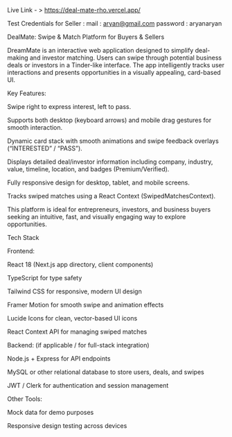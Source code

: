 Live Link - > https://deal-mate-rho.vercel.app/

Test Credentials for Seller :
mail : aryan@gmail.com
password : aryanaryan


DealMate: Swipe & Match Platform for Buyers & Sellers

DreamMate is an interactive web application designed to simplify deal-making and investor matching. Users can swipe through potential business deals or investors in a Tinder-like interface. The app intelligently tracks user interactions and presents opportunities in a visually appealing, card-based UI.

Key Features:

Swipe right to express interest, left to pass.

Supports both desktop (keyboard arrows) and mobile drag gestures for smooth interaction.

Dynamic card stack with smooth animations and swipe feedback overlays (“INTERESTED” / “PASS”).

Displays detailed deal/investor information including company, industry, value, timeline, location, and badges (Premium/Verified).

Fully responsive design for desktop, tablet, and mobile screens.

Tracks swiped matches using a React Context (SwipedMatchesContext).

This platform is ideal for entrepreneurs, investors, and business buyers seeking an intuitive, fast, and visually engaging way to explore opportunities.

Tech Stack

Frontend:

React 18 (Next.js app directory, client components)

TypeScript for type safety

Tailwind CSS for responsive, modern UI design

Framer Motion for smooth swipe and animation effects

Lucide Icons for clean, vector-based UI icons

React Context API for managing swiped matches

Backend: (if applicable / for full-stack integration)

Node.js + Express for API endpoints

MySQL or other relational database to store users, deals, and swipes

JWT / Clerk for authentication and session management

Other Tools:

Mock data for demo purposes

Responsive design testing across devices
